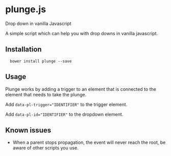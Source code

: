 # plunge.js
Drop down in vanilla Javascript

A simple script which can help you with drop downs in vanilla javascript.

## Installation

```
  bower install plunge --save
```

## Usage

Plunge works by adding a trigger to an element that is connected to the element that needs to take the plunge.

Add ` data-pl-trigger="IDENTIFIER" ` to the trigger element.

Add ` data-pl-id="IDENTIFIER" ` to the dropdown element.

## Known issues

- When a parent stops propagation, the event will never reach the root, be aware of other scripts you use.
